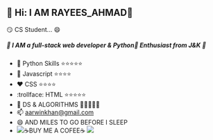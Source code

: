 ## :sparkler: Hi: I AM RAYEES_AHMAD👋
:smirk:  CS Student... :smile: 
##### :green_book: I AM a full-stack web developer & Python:snake: Enthusiast from J&K :green_book:
- :snake: Python Skills  :star::star::star::star::star:
- :book:  Javascript     :star::star::star::star:
- :heart:  CSS            :star::star::star::star:
- :trollface: HTML             :star::star::star::star::star:
- :dromedary_camel: DS & ALGORITHMS :sparkler::sparkler::sparkler::sparkler::sparkler:
- 📫 aarwinkhan@gmail.com
- 😄 AND MILES TO GO BEFORE I SLEEP
- ![](https://media.giphy.com/media/TxWXgClHzwhji/giphy.gif):coffee:BUY ME A COFEE:coffee: ![](https://media.giphy.com/media/L4ZI0w4waQ2vSkMgU9/giphy.gif)
